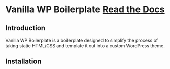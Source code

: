 # Vanilla WP Boilerplate [Read the Docs](https://docs.google.com/document/d/1ZveliPLQhArJp6eKM_6DnXCJSGQtno5mOF8ANkKTnMM/edit#)
## Introduction
Vanilla WP Boilerplate is a boilerplate designed to simplify the process of taking static HTML/CSS and template it out into a custom WordPress theme.

## Installation
